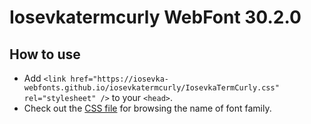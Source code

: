 # Iosevkatermcurly WebFont 30.2.0

## How to use

- Add `<link href="https://iosevka-webfonts.github.io/iosevkatermcurly/IosevkaTermCurly.css" rel="stylesheet" />` to your `<head>`.
- Check out the [CSS file](./IosevkaTermCurly.css) for browsing the name of font family.
